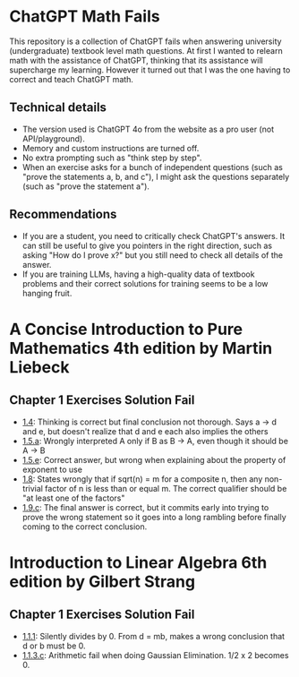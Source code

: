 # ChatGPT Math Fails

This repository is a collection of ChatGPT fails when answering university (undergraduate) textbook level math questions.
At first I wanted to relearn math with the assistance of ChatGPT, thinking that its assistance will supercharge my learning.
However it turned out that I was the one having to correct and teach ChatGPT math.

## Technical details

* The version used is ChatGPT 4o from the website as a pro user (not API/playground).
* Memory and custom instructions are turned off.
* No extra prompting such as "think step by step".
* When an exercise asks for a bunch of independent questions (such as "prove the statements a, b, and c"),
  I might ask the questions separately (such as "prove the statement a").

## Recommendations

* If you are a student, you need to critically check ChatGPT's answers. It can still be useful to give you pointers in the right direction,
  such as asking "How do I prove x?" but you still need to check all details of the answer.
* If you are training LLMs, having a high-quality data of textbook problems and their correct solutions for training seems to be a low hanging fruit.

# A Concise Introduction to Pure Mathematics 4th edition by Martin Liebeck

## Chapter 1 Exercises Solution Fail

* [1.4](https://chatgpt.com/share/4c1c1419-97d4-469d-94ca-651db0a48586): Thinking is correct but final conclusion not thorough. Says a → d and e, but doesn't realize that d and e each also implies the others
* [1.5.a](https://chatgpt.com/share/6ce350be-d4be-4bb7-8eb0-4e7cbc5a341b): Wrongly interpreted A only if B as B → A, even though it should be A → B
* [1.5.e](https://chatgpt.com/share/99392bf9-0405-4dc7-8b9d-a7514e170c3b): Correct answer, but wrong when explaining about the property of exponent to use
* [1.8](https://chatgpt.com/share/bb445c4e-ffd7-41b6-a28d-65857d693dfe): States wrongly that if sqrt(n) = m for a composite n, then any non-trivial factor of n is less than or equal m. The correct qualifier should be "at least one of the factors"
* [1.9.c](https://chatgpt.com/share/8c8112da-0de8-4365-b98c-8d9e5f12c44a): The final answer is correct, but it commits early into trying to prove the wrong statement so it goes into a long rambling before finally coming to the correct conclusion.

# Introduction to Linear Algebra 6th edition by Gilbert Strang

## Chapter 1 Exercises Solution Fail

* [1.1.1](https://chatgpt.com/share/293546e0-18f3-4ba5-98ea-f18f5697651b): Silently divides by 0. From d = mb, makes a wrong conclusion that d or b must be 0.
* [1.1.3.c](https://chatgpt.com/share/e605ac11-6023-4e9f-9b60-1fccdb241c62): Arithmetic fail when doing Gaussian Elimination. 1/2 x 2 becomes 0.
